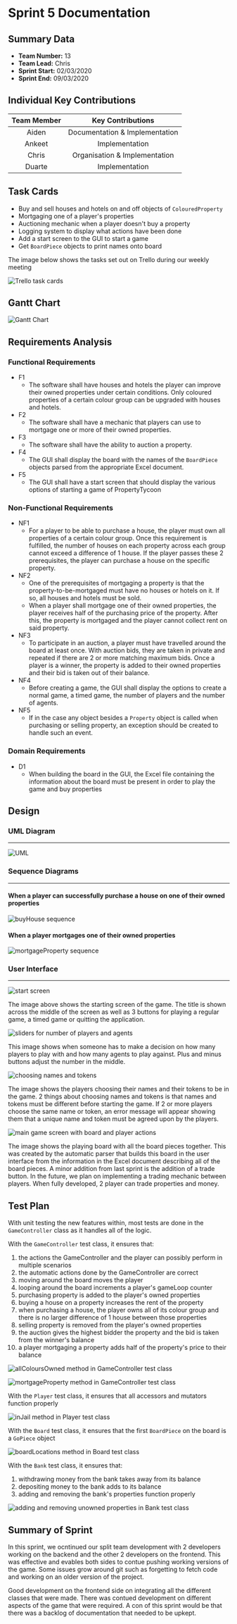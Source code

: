 # Sprint 5 Documentation

## Summary Data

- **Team Number:** 13
- **Team Lead:** Chris
- **Sprint Start:** 02/03/2020
- **Sprint End:** 09/03/2020

## Individual Key Contributions

| Team Member | Key Contributions |
| :---------: | :---------------: |
|    Aiden    |  Documentation & Implementation   |
|   Ankeet    |  Implementation   |
|    Chris    |  Organisation & Implementation   |
|   Duarte    |  Implementation   |

## Task Cards

- Buy and sell houses and hotels on and off objects of `ColouredProperty`
- Mortgaging one of a player's properties
- Auctioning mechanic when a player doesn't buy a property
- Logging system to display what actions have been done
- Add a start screen to the GUI to start a game
- Get `BoardPiece` objects to print names onto board

The image below shows the tasks set out on Trello during our weekly meeting

![Trello task cards](images/trello5.png)

## Gantt Chart

![Gantt Chart](images/gantt5.png)

## Requirements Analysis

### Functional Requirements

- F1
  - The software shall have houses and hotels the player can improve their owned properties under certain conditions. Only coloured properties of a certain colour group can be upgraded with houses and hotels.
- F2
  - The software shall have a mechanic that players can use to mortgage one or more of their owned properties.
- F3
  - The software shall have the ability to auction a property.
- F4
  - The GUI shall display the board with the names of the `BoardPiece` objects parsed from the appropriate Excel document.
- F5
  - The GUI shall have a start screen that should display the various options of starting a game of PropertyTycoon

### Non-Functional Requirements
- NF1
  - For a player to be able to purchase a house, the player must own all properties of a certain colour group. Once this requirement is fulfilled, the number of houses on each property across each group cannot exceed a difference of 1 house. If the player passes these 2 prerequisites, the player can purchase a house on the specific property.
- NF2
  - One of the prerequisites of mortgaging a property is that the property-to-be-mortgaged must have no houses or hotels on it. If so, all houses and hotels must be sold.
  - When a player shall mortgage one of their owned properties, the player receives half of the purchasing price of the property. After this, the property is mortgaged and the player cannot collect rent on said property.
- NF3
  - To participate in an auction, a player must have travelled around the board at least once. With auction bids, they are taken in private and repeated if there are 2 or more matching maximum bids. Once a player is a winner, the property is added to their owned properties and their bid is taken out of their balance.
- NF4
  - Before creating a game, the GUI shall display the options to create a normal game, a timed game, the number of players and the number of agents.
- NF5
  - If in the case any object besides a `Property` object is called when purchasing or selling property, an exception should be created to handle such an event.

### Domain Requirements
- D1
  - When building the board in the GUI, the Excel file containing the information about the board must be present in order to play the game and buy properties

## Design

### UML Diagram
___

![UML](images/UML5.svg)

### Sequence Diagrams
___

#### When a player can successfully purchase a house on one of their owned properties
![buyHouse sequence](images/buyHouseSequence.svg)

#### When a player mortgages one of their owned properties

![mortgageProperty sequence](images/mortgagePropertySequence.svg)

### User Interface
___

![start screen](images/GUI1.png)

The image above shows the starting screen of the game. The title is shown across the middle of the screen as well as 3 buttons for playing a regular game, a timed game or quitting the application.

![sliders for number of players and agents](images/GUI2.png)

This image shows when someone has to make a decision on how many players to play with and how many agents to play against. Plus and minus buttons adjust the number in the middle.

![choosing names and tokens](images/GUI3.png)

The image shows the players choosing their names and their tokens to be in the game. 2 things about choosing names and tokens is that names and tokens must be different before starting the game. If 2 or more players choose the same name or token, an error message will appear showing them that a unique name and token must be agreed upon by the players.

![main game screen with board and player actions](images/GUI4.png)

The image shows the playing board with all the board pieces together. This was created by the automatic parser that builds this board in the user interface from the information in the Excel document describing all of the board pieces. A minor addition from last sprint is the addition of a trade button. In the future, we plan on implementing a trading mechanic between players. When fully developed, 2 player can trade properties and money.

## Test Plan

With unit testing the new features within, most tests are done in the `GameController` class as it handles all of the logic.

With the `GameController` test class, it ensures that:
1. the actions the GameController and the player can possibly perform in multiple scenarios
2. the automatic actions done by the GameController are correct
3. moving around the board moves the player
4. looping around the board increments a player's gameLoop counter
5. purchasing property is added to the player's owned properties
6. buying a house on a property increases the rent of the property
7. when purchasing a house, the player owns all of its colour group and there is no larger difference of 1 house between those properties
8. selling property is removed from the player's owned properties
9. the auction gives the highest bidder the property and the bid is taken from the winner's balance
10. a player mortgaging a property adds half of the property's price to their balance

![allColoursOwned method in GameController test class](images/allColoursOwnedTest.png)

![mortgageProperty method in GameController test class](images/mortgagePropertyTest.png)

With the `Player` test class, it ensures that all accessors and mutators function properly

![inJail method in Player test class](images/inJailTest.png)

With the `Board` test class, it ensures that the first `BoardPiece` on the board is a `GoPiece` object

![boardLocations method in Board test class](images/boardLocationsTest.png)

With the `Bank` test class, it ensures that:
1. withdrawing money from the bank takes away from its balance
2. depositing money to the bank adds to its balance
3. adding and removing the bank's properties function properly

![adding and removing unowned properties in Bank test class](images/bankPropertiesTest.png)

## Summary of Sprint

In this sprint, we ocntinued our split team development with 2 developers working on the backend and the other 2 developers on the frontend. This was effective and evables both sides to contue pushing working versions of the game. Some issues grow around git such as forgetting to fetch code and working on an older version of the project. 

Good development on the frontend side on integrating all the different classes that were made. There was contued development on different aspects of the game that were required. A con of this sprint would be that there was a backlog of documentation that needed to be upkept.